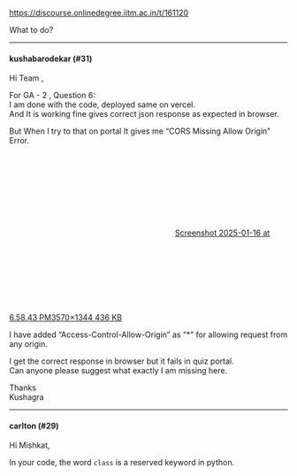 https://discourse.onlinedegree.iitm.ac.in/t/161120

What to do?</p><hr>

<h4>kushabarodekar (#31)</h4>
<p>Hi Team ,</p>
<p>For GA - 2 , Question 6:<br/>
I am done with the code, deployed same on vercel.<br/>
And It is working fine gives correct json response as expected in browser.</p>
<p>But When I try to that on portal It gives me “CORS Missing Allow Origin” Error.<br/>
<div class="lightbox-wrapper"><a class="lightbox" data-download-href="/uploads/short-url/2oTTntxP2h8xoBufCxOgrVYAQ1s.png?dl=1" href="https://europe1.discourse-cdn.com/flex013/uploads/iitm/original/3X/1/0/10d4f47182314c1b6912b0ab281ce0665238876a.png" rel="noopener nofollow ugc" title="Screenshot 2025-01-16 at 6.58.43 PM"><div class="meta"><svg aria-hidden="true" class="fa d-icon d-icon-far-image svg-icon"><use href="#far-image"></use></svg><span class="filename">Screenshot 2025-01-16 at 6.58.43 PM</span><span class="informations">3570×1344 436 KB</span><svg aria-hidden="true" class="fa d-icon d-icon-discourse-expand svg-icon"><use href="#discourse-expand"></use></svg></div></a></div></p>
<p>I have added “Access-Control-Allow-Origin” as “*” for allowing request from any origin.</p>
<p>I get the correct response in browser but it fails in quiz portal.<br/>
Can anyone please suggest what exactly I am missing here.</p>
<p>Thanks<br/>
Kushagra</p><hr>

<h4>carlton (#29)</h4>
<p>Hi Mishkat,</p>
<p>In your code, the word <code>class</code> is a reserved keyword in python.